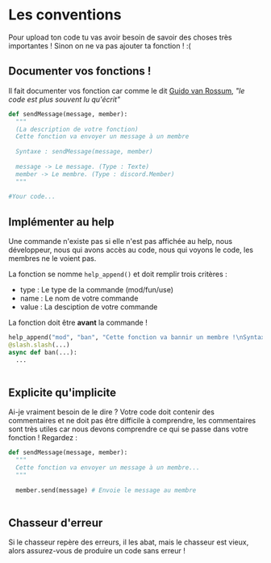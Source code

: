 # Les conventions

Pour upload ton code tu vas avoir besoin de savoir des choses très importantes ! Sinon on ne va pas ajouter ta fonction ! :(

## Documenter vos fonctions !

Il fait documenter vos fonction car comme le dit [Guido van Rossum](https://fr.wikipedia.org/wiki/Guido_van_Rossum), *"le code est plus souvent lu qu'écrit"*

```python
def sendMessage(message, member):
  """
  (La description de votre fonction)
  Cette fonction va envoyer un message à un membre
  
  Syntaxe : sendMessage(message, member)
  
  message -> Le message. (Type : Texte)
  member -> Le membre. (Type : discord.Member)
  """
  
#Your code...
```

## Implémenter au help

Une commande n'existe pas si elle n'est pas affichée au help, nous développeur, nous qui avons accès au code, nous qui voyons le code, les membres ne le voient pas.

La fonction se nomme `help_append()` et doit remplir trois critères :
- type : Le type de la commande (mod/fun/use)
- name : Le nom de votre commande
- value : La desciption de votre commande

La fonction doit être **avant** la commande !

```python
help_append("mod", "ban", "Cette fonction va bannir un membre !\nSyntaxe : `/ban <member> (reason)`\nPremission requise : `Ban Members`")
@slash.slash(...)
async def ban(...):
  ...
  
```

## Explicite qu'implicite

Ai-je vraiment besoin de le dire ? Votre code doit contenir des commentaires et ne doit pas être difficile à comprendre, les commentaires sont très utiles car nous devons comprendre ce qui se passe dans votre fonction ! Regardez :

```python
def sendMessage(message, member):
  """
  Cette fonction va envoyer un message à un membre...
  """
  
  member.send(message) # Envoie le message au membre
  
```

## Chasseur d'erreur

Si le chasseur repère des erreurs, il les abat, mais le chasseur est vieux, alors assurez-vous de produire un code sans erreur !
